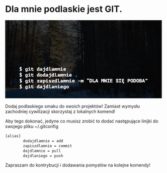 

# Dla mnie podlaskie jest GIT.

![](podlaskiegit.png)

Dodaj podlaskiego smaku do swoich projektów! Zamiast wymysłu zachodniej cywilizacji skorzystaj z lokalnych komend!

Aby tego dokonać, jedyne co musisz zrobić to dodać następujące linijki do swojego pliku ~/.gitconfig

```
[alias]
        dodajdlamnie = add 
        zapiszdlamnie = commit
        dajdlamnie = pull 
        dajdlaniego = push  
```

Zapraszam do kontrybucji i dodawania pomysłów na kolejne komendy!

